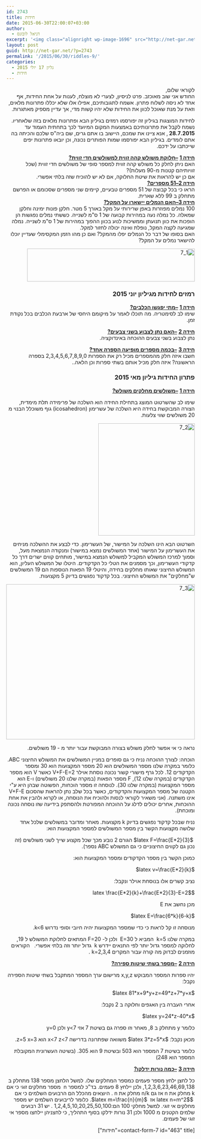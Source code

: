 ```yaml
---
id: 2743
title: חידות
date: 2015-06-30T22:00:07+03:00
author:
  - דניאל לובזנס
excerpt: '<img class="alignright wp-image-1696" src="http://net-gar.net/wp-content/uploads/2014/11/unnamed-1.jpg" alt="unnamed (1)" width="101" height="106" />מדור החידות לילדים ונוער המחודש, יותר אתגר,יותר עניין בעריכת דניאל לובזנס'
layout: post
guid: http://net-gar.net/?p=2743
permalink: '/2015/06/30/riddles-9/'
categories:
  - גליון 17 יולי 2015
  - חידות
---
```

<p style="direction: rtl;">
  לקוראי שלום,<br /> החודש אני שוב מאוכזב. פרט לניסיון, לצערי לא מוצלח, לענות על אחת החידות, אף אחד לא ניסה לשלוח פתרון. אשמח לתגובותיכם, אפילו אלו שלא יכללו פתרונות מלאים, וזאת על מנת שאוכל לכוון את החידות שלא יהיו קשות מדי, אך עדיין מספיק מאתגרות.
</p>

<p style="direction: rtl;">
  לחידות המוצגות בגיליון זה יפורסמו רמזים בגיליון הבא ופתרונות מלאים בזה שלאחריו. נשמח לקבל את פתרונותיכם באמצעות המקום המיועד לכך בתחתית העמוד עד <strong>28.7.2015 </strong>, אנא ציינו את שמכם, היישוב בו אתם גרים, שם ביה"ס שלכם והכיתה בה אתם לומדים. בגיליון הבא יפורסמו שמות הפותרים נכונה, וכן יובאו פתרונות יפים שייכתבו על ידכם.
</p>

<p style="direction: rtl;">
  <strong><span style="text-decoration: underline;">חידה 1</span></strong> <strong><span style="text-decoration: underline;">–חלוקת משולש קהה זווית למשולשים חדי זווית?<br /> </span></strong>האם ניתן לחלק כל משולש קהה זווית למספר סופי של משולשים חדי זווית (שכל זוויותיהם קטנות מ-90 מעלות)?<br /> אם כן יש להראות את שיטת החלוקה, אם לא יש להוכיח שזה בלתי אפשרי.<br /> <strong><span style="text-decoration: underline;">חידה 2–51 מספרים?<br /> </span></strong>הראו כי בכל קבוצה של 51 מספרים טבעיים, קיימים שני מספרים שסכומם או הפרשם מתחלק ב 99 ללא שארית.<br /> <strong><span style="text-decoration: underline;">חידה 3–האם הנמלים יישארו על המקל?<br /> </span></strong>100 נמלים מפוזרות באפן שרירותי על מקל באורך 5 מטר. חלקן פונות ימינה וחלקן שמאלה. כל נמלה נעה במהירות קבועה של 1 ס"מ לשנייה. כששתי נמלים נפגשות הן הופכות את כוון תנועתן וממשיכות לנוע בכוון ההפוך במהירות של 1 ס"מ לשנייה. נמלה שמגיעה לקצה המקל, נופלת ואינה יכולה לחזור למקל.<br /> האם בסופו של דבר כל הנמלים יפלו מהמקל? ואם כן מהו הזמן המקסימלי שעדיין יוכלו להישאר נמלים על המקל?
</p>

<p style="direction: rtl;">
  <img class="aligncenter wp-image-2744 size-full" src="http://net-gar.net/wp-content/uploads/2015/06/1_7.png" alt="1_7" width="448" height="88" />
</p>

<h3 style="direction: rtl;">
  רמזים לחידות מגיליון יוני 2015
</h3>

<p style="direction: rtl;">
  <strong><span style="text-decoration: underline;">חידה 1</span></strong> <strong><span style="text-decoration: underline;">–מתי יפגשו הכלבים?<br /> </span></strong>שימו לב לסימטריה. מה תוכלו לאמר על מיקומם היחסי של ארבעת הכלבים בכל נקודת זמן.
</p>

<p style="direction: rtl;">
  <strong><span style="text-decoration: underline;">חידה 2</span></strong> <strong><span style="text-decoration: underline;">–האם נתן לצבוע בשני צבעים?<br /> </span></strong>נתן לצבוע בשני צבעים ההוכחה באינדוקציה.
</p>

<p style="direction: rtl;">
  <strong><span style="text-decoration: underline;">חידה 3</span></strong> <strong><span style="text-decoration: underline;">–בכמה מספרים מופיעה הספרה אחד?<br /> </span></strong>חשבו איזה חלק מהמספרים מכיל רק את הספרות 2,3,4,5,6,7,8,9,0 בספרה הראשונה? איזה חלק מכיל אותם בשתי ספרות וכן הלאה..
</p>

<h3 style="direction: rtl;">
  פתרון החידות גיליון מאי 2015
</h3>

<p style="direction: rtl;">
  <strong><span style="text-decoration: underline;">חידה 1</span></strong> <strong><span style="text-decoration: underline;">–משולשים מחלקים משולש?</span></strong>
</p>

<p style="direction: rtl;">
  שימו לב שהשרטוט המוצג בתחילת החידה הוא השלכה של פרימידה תלת מימדית, הצורה המבוקשת בחידה היא השלכה של עשרימון (icosahedron) גוף משוכלל הבנוי מ 20 משולשים שווי צלעות.
</p>

<p style="direction: rtl;">
  <img class="aligncenter size-medium wp-image-2745" src="http://net-gar.net/wp-content/uploads/2015/06/2_7-258x300.jpg" alt="2_7" width="258" height="300" />
</p>

<p style="direction: rtl;">
  השרטוט הבא הינו השלכה על המישור, של העשרימון. כדי לבצע את ההשלכה מניחים את העשרימון על המישור (אחד המשולשים נמצא במישור) ומנקודה הנמצאת מעל, וסמוך למרכז המשולש המקביל למשולש הנמצא במישור, מותחים קווים ישרים דרך כל קדקודי העשרימון, וכך מסמנים את הטלי כל הקדקודים. היטלו של המשולש העליון, הוא המשולש החיצוני שאותו מחלקים בחידה, והיטלי 19 הפאות הנוספות הם 19 המשולשים ש"מחלקים" את המשולש החיצוני. בכל קדקוד נפגשים בדיוק 5 מקצועות.
</p>

<p style="direction: rtl;">
  <img class="aligncenter size-full wp-image-2747" src="http://net-gar.net/wp-content/uploads/2015/06/3_71.png" alt="3_7" width="504" height="415" />
</p>

<p style="direction: rtl;">
  נראה כי אי אפשר לחלק משולש בצורה המבוקשת עבור יותר מ - 19 משולשים.
</p>

<p style="direction: rtl;">
  הוכחה: לצורך ההוכחה נניח כי גם סופרים במניין המשולשים את המשולש החיצוני ABC. כלומר במקרה שלנו מספר המשולשים הוא 20 מספר המקצועות הוא 30 ומספר הקדקודים 12. לכל גרף מישורי קשור נכונה נוסחת אוילר V+F-E=2 כאשר V הוא מספר הקדקודים (במקרה שלנו 12), F מספר הפאות (במקרה שלנו 20 משולשים) ו-E הוא מספר המקצועות (במקרה שלנו 30). לנוסחה זו מספר הוכחות, הפשוטה שבהן היא ע"י הקטנה של מספר המקצועות והקדקודים, כאשר בכל שלב נתן להראות שהסכום V+F-E אינו משתנה. (אני משאיר לקוראי לנסות ולהוכיח את הנוסחה, או לקרוא ולהבין את אחת ההוכחות, אחרים יכולים לדלג על ההוכחה המפורטת ולהסתפק בידיעה שזו נוסחה נכונה ומוכחת).
</p>

<p style="direction: rtl;">
  נניח שבכל קדקוד נפגשים בדיוק k מקצועות. מאחר ומדובר במשולשים שלכל אחד שלושה מקצועות הקשר בין מספר המשולשים למספר המקצועות הוא:
</p>

<p style="direction: rtl;">
   $latex F=\frac{E*2}{3}$ הגורם 2 נובע מכך שכל מקצוע שייך לשני משולשים (זה נכון גם לקווים החיצוניים כי גם המשולש ABC נספר).
</p>

<p style="direction: rtl;">
  כמוכן הקשר בין מספר הקדקודים ומספר המקצועות הוא:
</p>

<p style="direction: rtl;">
  $latex v=\frac{E*2}{k}$
</p>

<p style="direction: rtl;">
  נציב קשרים אלו בנוסחת אוילר ונקבל:
</p>

<p style="direction: rtl;">
  $latex \frac{E*2}{k}+\frac{E*2}{3}-E=2$
</p>

<p style="direction: rtl;">
  מכן נחשב את E
</p>

<p style="direction: rtl;">
  $latex E=\frac{6*k}{6-k}$
</p>

<p style="direction: rtl;">
  מנוסחה זו קל לראות כי כדי שמספר המקצועות יהיה חיובי וסופי נדרוש k<6.
</p>

<p style="direction: rtl;">
  במקרה שלנו k=5  המביא ל E=30  ולכן ל- F=20 המתאים לחלוקת המשולש ל 19, לחלוקה למספר גדול יותר לפי התנאים יידרש k  גדול יותר וזה בלתי אפשרי.   הקוראים מוזמנים לבדוק מה קורה עבור המקרים k=2,3,4 .
</p>

<p style="direction: rtl;">
  <strong><span style="text-decoration: underline;">חידה 2</span></strong> <strong><span style="text-decoration: underline;">–מספר בשתי שיטות ספירה?</span></strong>
</p>

<p style="direction: rtl;">
  יהיו ספרות המספר המבוקש x,y,z מרישום ערך המספר המתקבל בשתי שיטות הספירה נקבל:
</p>

<p style="direction: rtl;">
  $latex 81*x+9*y+z=49*z+7*y+x$
</p>

<p style="direction: rtl;">
  אחרי העברה בין האגפים וחלוקה ב 2 נקבל:
</p>

<p style="direction: rtl;">
  $latex y=24*z-40*x$
</p>

<p style="direction: rtl;">
  כלומר y מתחלק ב 8, מאחר וזו ספרה גם בשיטת 7 אזי y<7 ולכן y=0
</p>

<p style="direction: rtl;">
  מכאן נקבל: $latex 3*z=5*x$ משוואה שפתרונה בדרישה x<7 z<7 הוא z=5 x=3.
</p>

<p style="direction: rtl;">
  כלומר בשיטת 7 המספר הוא 503 ובשיטת 9 הוא 305. (בשיטה העשרונית המקובלת המספר הוא 248)
</p>

<p style="direction: rtl;">
  <strong><span style="text-decoration: underline;">חידה 3</span></strong> <strong><span style="text-decoration: underline;">–כמה נורות ידלקו?</span></strong>
</p>

<p style="direction: rtl;">
  כל לחצן ילחץ מספר פעמים כמספר המחלקים שלו. למשל הלחצן מספר 138 מתחלק ב 1,2,3,6,23,46,69,138, ולכן יילחץ 8 פעמים. בד”כ למספר n  מספר מחלקים זוגי כי אם k מחלק את n אז גם n/k מחלק את n . היוצאים מהכלל הם הרבועים השלמים כי אם  $latex n=m^2$ אז  $latex m=\frac{n}{m}$. כלומר לריבועים השלמים יש מספר מחלקים אי זוגי. למשל מחלקי 100 הם:1,2,4,5,10,20,25,50,100 . יש 31 רבועים שלמים הקטנים מ 1000 ולכן 31 נורות ידלקו בסוף התהליך, כי לחצניהן יילחצו מספר אי זוגי של פעמים.
</p>

<p style="direction: rtl;">
  [contact-form-7 id="463" title="חידות"]
</p>